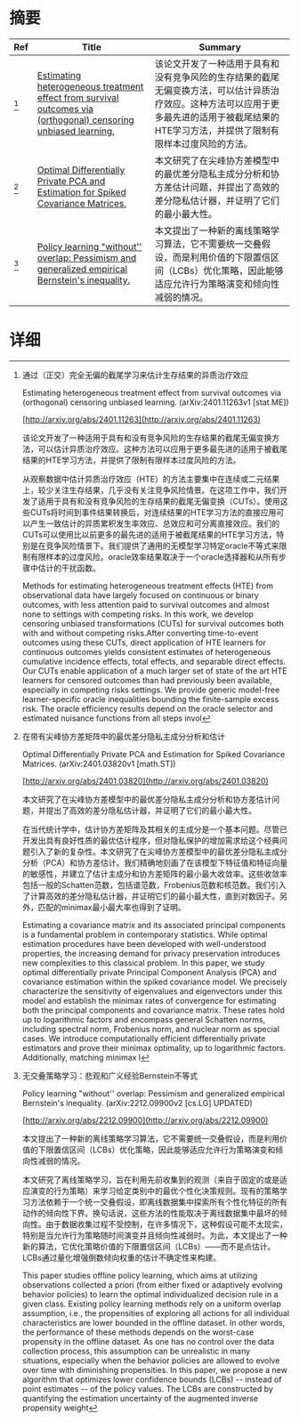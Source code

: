 # 摘要

| Ref | Title | Summary |
| --- | --- | --- |
| [^1] | [Estimating heterogeneous treatment effect from survival outcomes via (orthogonal) censoring unbiased learning.](http://arxiv.org/abs/2401.11263) | 该论文开发了一种适用于具有和没有竞争风险的生存结果的截尾无偏变换方法，可以估计异质治疗效应。这种方法可以应用于更多最先进的适用于被截尾结果的HTE学习方法，并提供了限制有限样本过度风险的方法。 |
| [^2] | [Optimal Differentially Private PCA and Estimation for Spiked Covariance Matrices.](http://arxiv.org/abs/2401.03820) | 本文研究了在尖峰协方差模型中的最优差分隐私主成分分析和协方差估计问题，并提出了高效的差分隐私估计器，并证明了它们的最小最大性。 |
| [^3] | [Policy learning "without'' overlap: Pessimism and generalized empirical Bernstein's inequality.](http://arxiv.org/abs/2212.09900) | 本文提出了一种新的离线策略学习算法，它不需要统一交叠假设，而是利用价值的下限置信区间（LCBs）优化策略，因此能够适应允许行为策略演变和倾向性减弱的情况。 |

# 详细

[^1]: 通过（正交）完全无偏的截尾学习来估计生存结果的异质治疗效应

    Estimating heterogeneous treatment effect from survival outcomes via (orthogonal) censoring unbiased learning. (arXiv:2401.11263v1 [stat.ME])

    [http://arxiv.org/abs/2401.11263](http://arxiv.org/abs/2401.11263)

    该论文开发了一种适用于具有和没有竞争风险的生存结果的截尾无偏变换方法，可以估计异质治疗效应。这种方法可以应用于更多最先进的适用于被截尾结果的HTE学习方法，并提供了限制有限样本过度风险的方法。

    

    从观察数据中估计异质治疗效应（HTE）的方法主要集中在连续或二元结果上，较少关注生存结果，几乎没有关注竞争风险情景。在这项工作中，我们开发了适用于具有和没有竞争风险的生存结果的截尾无偏变换（CUTs）。使用这些CUTs将时间到事件结果转换后，对连续结果的HTE学习方法的直接应用可以产生一致估计的异质累积发生率效应、总效应和可分离直接效应。我们的CUTs可以使用比以前更多的最先进的适用于被截尾结果的HTE学习方法，特别是在竞争风险情景下。我们提供了通用的无模型学习特定oracle不等式来限制有限样本的过度风险。oracle效率结果取决于一个oracle选择器和从所有步骤中估计的干扰函数。

    Methods for estimating heterogeneous treatment effects (HTE) from observational data have largely focused on continuous or binary outcomes, with less attention paid to survival outcomes and almost none to settings with competing risks. In this work, we develop censoring unbiased transformations (CUTs) for survival outcomes both with and without competing risks.After converting time-to-event outcomes using these CUTs, direct application of HTE learners for continuous outcomes yields consistent estimates of heterogeneous cumulative incidence effects, total effects, and separable direct effects. Our CUTs enable application of a much larger set of state of the art HTE learners for censored outcomes than had previously been available, especially in competing risks settings. We provide generic model-free learner-specific oracle inequalities bounding the finite-sample excess risk. The oracle efficiency results depend on the oracle selector and estimated nuisance functions from all steps invol
    
[^2]: 在带有尖峰协方差矩阵中的最优差分隐私主成分分析和估计

    Optimal Differentially Private PCA and Estimation for Spiked Covariance Matrices. (arXiv:2401.03820v1 [math.ST])

    [http://arxiv.org/abs/2401.03820](http://arxiv.org/abs/2401.03820)

    本文研究了在尖峰协方差模型中的最优差分隐私主成分分析和协方差估计问题，并提出了高效的差分隐私估计器，并证明了它们的最小最大性。

    

    在当代统计学中，估计协方差矩阵及其相关的主成分是一个基本问题。尽管已开发出具有良好性质的最优估计程序，但对隐私保护的增加需求给这个经典问题引入了新的复杂性。本文研究了在尖峰协方差模型中的最优差分隐私主成分分析（PCA）和协方差估计。我们精确地刻画了在该模型下特征值和特征向量的敏感性，并建立了估计主成分和协方差矩阵的最小最大收敛率。这些收敛率包括一般的Schatten范数，包括谱范数，Frobenius范数和核范数。我们引入了计算高效的差分隐私估计器，并证明它们的最小最大性，直到对数因子。另外，匹配的minimax最小最大率也得到了证明。

    Estimating a covariance matrix and its associated principal components is a fundamental problem in contemporary statistics. While optimal estimation procedures have been developed with well-understood properties, the increasing demand for privacy preservation introduces new complexities to this classical problem. In this paper, we study optimal differentially private Principal Component Analysis (PCA) and covariance estimation within the spiked covariance model.  We precisely characterize the sensitivity of eigenvalues and eigenvectors under this model and establish the minimax rates of convergence for estimating both the principal components and covariance matrix. These rates hold up to logarithmic factors and encompass general Schatten norms, including spectral norm, Frobenius norm, and nuclear norm as special cases.  We introduce computationally efficient differentially private estimators and prove their minimax optimality, up to logarithmic factors. Additionally, matching minimax l
    
[^3]: 无交叠策略学习：悲观和广义经验Bernstein不等式

    Policy learning "without'' overlap: Pessimism and generalized empirical Bernstein's inequality. (arXiv:2212.09900v2 [cs.LG] UPDATED)

    [http://arxiv.org/abs/2212.09900](http://arxiv.org/abs/2212.09900)

    本文提出了一种新的离线策略学习算法，它不需要统一交叠假设，而是利用价值的下限置信区间（LCBs）优化策略，因此能够适应允许行为策略演变和倾向性减弱的情况。

    

    本文研究了离线策略学习，旨在利用先前收集到的观测（来自于固定的或是适应演变的行为策略）来学习给定类别中的最优个性化决策规则。现有的策略学习方法依赖于一个统一交叠假设，即离线数据集中探索所有个性化特征的所有动作的倾向性下界。换句话说，这些方法的性能取决于离线数据集中最坏的倾向性。由于数据收集过程不受控制，在许多情况下，这种假设可能不太现实，特别是当允许行为策略随时间演变并且倾向性减弱时。为此，本文提出了一种新的算法，它优化策略价值的下限置信区间（LCBs）——而不是点估计。LCBs通过量化增强倒数倾向权重的估计不确定性来构建。

    This paper studies offline policy learning, which aims at utilizing observations collected a priori (from either fixed or adaptively evolving behavior policies) to learn the optimal individualized decision rule in a given class. Existing policy learning methods rely on a uniform overlap assumption, i.e., the propensities of exploring all actions for all individual characteristics are lower bounded in the offline dataset. In other words, the performance of these methods depends on the worst-case propensity in the offline dataset. As one has no control over the data collection process, this assumption can be unrealistic in many situations, especially when the behavior policies are allowed to evolve over time with diminishing propensities.  In this paper, we propose a new algorithm that optimizes lower confidence bounds (LCBs) -- instead of point estimates -- of the policy values. The LCBs are constructed by quantifying the estimation uncertainty of the augmented inverse propensity weight
    

